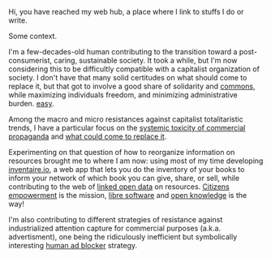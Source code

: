Hi, you have reached my web hub, a place where I link to stuffs I do or write.

Some context.

I'm a few-decades-old human contributing to the transition toward a post-consumerist, caring, sustainable society. It took a while, but I'm now considering this to be difficultly compatible with a capitalist organization of society. I don't have that many solid certitudes on what should come to replace it, but that got to involve a good share of solidarity and [commons](/tags/commons), while maximizing individuals freedom, and minimizing administrative burden. [easy](/assets/img/pas_de_probleme.mp4).

Among the macro and micro resistances against capitalist totalitaristic trends, I have a particular focus on the [systemic toxicity of commercial propaganda](/articles/paper-ethical-marketing/) and [what could come to replace it](/articles/p2p-rm).

Experimenting on that question of how to reorganize information on resources brought me to where I am now: using most of my time developing [inventaire.io](https://inventaire.io), a web app that lets you do the inventory of your books to inform your network of which book you can give, share, or sell, while contributing to the web of [linked open data](/tags/linkedopendata) on resources. [Citizens empowerment](/posts/accelerate-the-ecological-transition-economic-darwinism/) is the mission, [libre software](/tags/libre) and [open knowledge](/tags/openknowledge) is the way!

I'm also contributing to different strategies of resistance against industrialized attention capture for commercial purposes (a.k.a. advertisment), one being the ridiculously inefficient but symbolically interesting [human ad blocker](/posts/ad-blocker-humain/) strategy.
